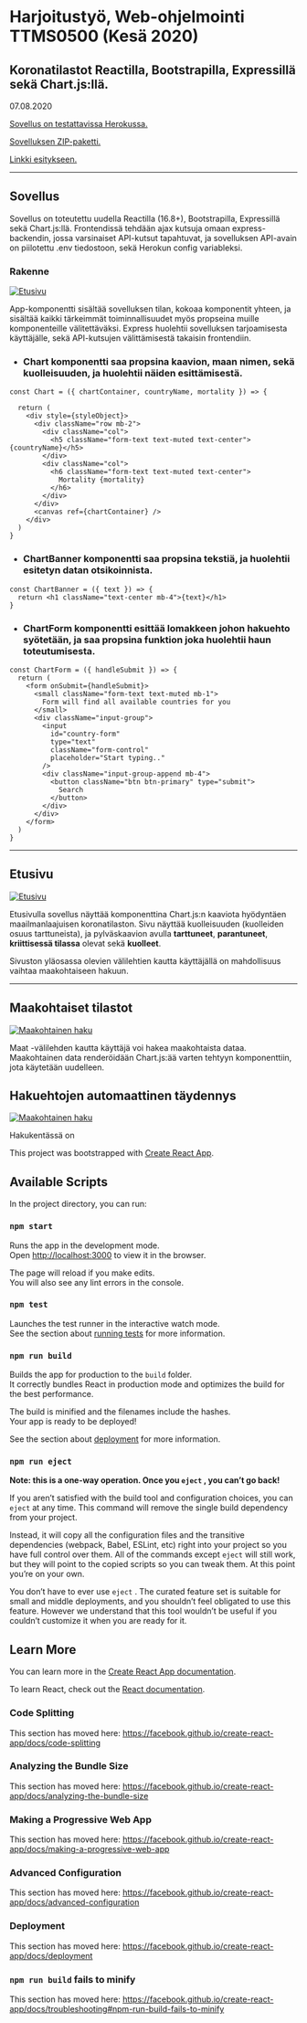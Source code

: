 # Harjoitustyö, Web-ohjelmointi TTMS0500 (Kesä 2020)

## Koronatilastot Reactilla, Bootstrapilla, Expressillä sekä Chart.js:llä.

07.08.2020

[Sovellus on testattavissa Herokussa.](https://covid-chart-demo.herokuapp.com/)

[Sovelluksen ZIP-paketti.](https://drive.google.com/file/d/1oDhvG7JDB3dpijuppk9xq7c1urjVGNU8/view?usp=sharing)

[Linkki esitykseen.](https://docs.google.com/forms/d/e/1FAIpQLScZH-eMuKLa_vOEdiwHzlsSpa1LX8so_byS99TOictimjwgFQ/viewform)

---

## Sovellus

Sovellus on toteutettu uudella Reactilla (16.8+), Bootstrapilla, Expressillä sekä Chart.js:llä. Frontendissä tehdään ajax kutsuja omaan express-backendin, jossa varsinaiset API-kutsut tapahtuvat, ja sovelluksen API-avain on piilotettu .env tiedostoon, sekä Herokun config variableksi.

### Rakenne

[![Etusivu](https://i.imgur.com/94RTqzo.png)](https://i.imgur.com/94RTqzo.png)

App-komponentti sisältää sovelluksen tilan, kokoaa komponentit yhteen, ja sisältää kaikki tärkeimmät toiminnallisuudet myös propseina muille komponenteille välitettäväksi. Express huolehtii sovelluksen tarjoamisesta käyttäjälle, sekä API-kutsujen välittämisestä takaisin frontendiin. 

* ### Chart komponentti saa propsina kaavion, maan nimen, sekä kuolleisuuden, ja huolehtii näiden esittämisestä. 

``` 
const Chart = ({ chartContainer, countryName, mortality }) => {

  return (
    <div style={styleObject}>
      <div className="row mb-2">
        <div className="col">
          <h5 className="form-text text-muted text-center">{countryName}</h5>
        </div>
        <div className="col">
          <h6 className="form-text text-muted text-center">
            Mortality {mortality}
          </h6>
        </div>
      </div>
      <canvas ref={chartContainer} />
    </div>
  )
}
 ```

* ### ChartBanner komponentti saa propsina tekstiä, ja huolehtii esitetyn datan otsikoinnista. 

``` 
const ChartBanner = ({ text }) => {
  return <h1 className="text-center mb-4">{text}</h1>
}
 ```

* ### ChartForm komponentti esittää lomakkeen johon hakuehto syötetään, ja saa propsina funktion joka huolehtii haun toteutumisesta. 

``` 
const ChartForm = ({ handleSubmit }) => {
  return (
    <form onSubmit={handleSubmit}>
      <small className="form-text text-muted mb-1">
        Form will find all available countries for you
      </small>
      <div className="input-group">
        <input
          id="country-form"
          type="text"
          className="form-control"
          placeholder="Start typing.."
        />
        <div className="input-group-append mb-4">
          <button className="btn btn-primary" type="submit">
            Search
          </button>
        </div>
      </div>
    </form>
  )
}
 ```

---

## Etusivu

[![Etusivu](https://i.imgur.com/sXTDsvi.png)](https://i.imgur.com/sXTDsvi.png)

Etusivulla sovellus näyttää komponenttina Chart.js:n kaaviota hyödyntäen maailmanlaajuisen koronatilaston. Sivu näyttää kuolleisuuden (kuolleiden osuus tarttuneista), ja pylväskaavion avulla __tarttuneet__, __parantuneet__, __kriittisessä tilassa__ olevat sekä __kuolleet__.

Sivuston yläosassa olevien välilehtien kautta käyttäjällä on mahdollisuus vaihtaa maakohtaiseen hakuun.

---

## Maakohtaiset tilastot

[![Maakohtainen haku](https://i.imgur.com/ZFeCGni.png)](https://i.imgur.com/ZFeCGni.png)

Maat -välilehden kautta käyttäjä voi hakea maakohtaista dataa. Maakohtainen data renderöidään Chart.js:ää varten tehtyyn komponenttiin, jota käytetään uudelleen.

## Hakuehtojen automaattinen täydennys

[![Maakohtainen haku](https://i.imgur.com/7b7ofw7.png)](https://i.imgur.com/7b7ofw7.png)

Hakukentässä on 

This project was bootstrapped with [Create React App](https://github.com/facebook/create-react-app).

## Available Scripts

In the project directory, you can run:

### `npm start`

Runs the app in the development mode.<br />
Open [http://localhost:3000](http://localhost:3000) to view it in the browser.

The page will reload if you make edits.<br />
You will also see any lint errors in the console.

### `npm test`

Launches the test runner in the interactive watch mode.<br />
See the section about [running tests](https://facebook.github.io/create-react-app/docs/running-tests) for more information.

### `npm run build`

Builds the app for production to the `build` folder.<br />
It correctly bundles React in production mode and optimizes the build for the best performance.

The build is minified and the filenames include the hashes.<br />
Your app is ready to be deployed!

See the section about [deployment](https://facebook.github.io/create-react-app/docs/deployment) for more information.

### `npm run eject`

**Note: this is a one-way operation. Once you `eject` , you can’t go back!**

If you aren’t satisfied with the build tool and configuration choices, you can `eject` at any time. This command will remove the single build dependency from your project.

Instead, it will copy all the configuration files and the transitive dependencies (webpack, Babel, ESLint, etc) right into your project so you have full control over them. All of the commands except `eject` will still work, but they will point to the copied scripts so you can tweak them. At this point you’re on your own.

You don’t have to ever use `eject` . The curated feature set is suitable for small and middle deployments, and you shouldn’t feel obligated to use this feature. However we understand that this tool wouldn’t be useful if you couldn’t customize it when you are ready for it.

## Learn More

You can learn more in the [Create React App documentation](https://facebook.github.io/create-react-app/docs/getting-started).

To learn React, check out the [React documentation](https://reactjs.org/).

### Code Splitting

This section has moved here: https://facebook.github.io/create-react-app/docs/code-splitting

### Analyzing the Bundle Size

This section has moved here: https://facebook.github.io/create-react-app/docs/analyzing-the-bundle-size

### Making a Progressive Web App

This section has moved here: https://facebook.github.io/create-react-app/docs/making-a-progressive-web-app

### Advanced Configuration

This section has moved here: https://facebook.github.io/create-react-app/docs/advanced-configuration

### Deployment

This section has moved here: https://facebook.github.io/create-react-app/docs/deployment

### `npm run build` fails to minify

This section has moved here: https://facebook.github.io/create-react-app/docs/troubleshooting#npm-run-build-fails-to-minify
